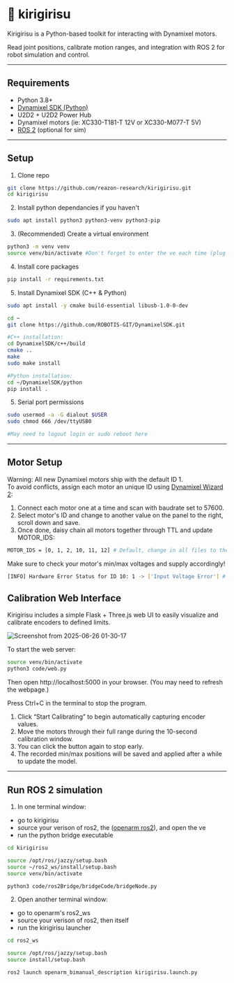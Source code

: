 # 🦗 kirigirisu

Kirigirisu is a Python-based toolkit for interacting with Dynamixel motors.

Read joint positions, calibrate motion ranges, and integration with ROS 2 for robot simulation and control.

---

## Requirements

- Python 3.8+
- [Dynamixel SDK (Python)](https://emanual.robotis.com/docs/en/software/dynamixel/dynamixel_sdk/overview/)
- U2D2 + U2D2 Power Hub
- Dynamixel motors (ie: XC330-T181-T 12V or XC330-M077-T 5V)
- [ROS 2](https://github.com/reazon-research/openarm_ros2) (optional for sim)

---

## Setup
1. Clone repo
```bash
git clone https://github.com/reazon-research/kirigirisu.git
cd kirigirisu
```
2. Install python dependancies if you haven't
```bash
sudo apt install python3 python3-venv python3-pip
```
3. (Recommended) Create a virtual environment
```bash
python3 -m venv venv
source venv/bin/activate #Don't forget to enter the ve each time (plug into the matrix)
```
4. Install core packages
```bash
pip install -r requirements.txt
```
5. Install Dynamixel SDK (C++ & Python)
```bash
sudo apt install -y cmake build-essential libusb-1.0-0-dev
```
```bash
cd ~
git clone https://github.com/ROBOTIS-GIT/DynamixelSDK.git
```
```bash
#C++ installation:
cd DynamixelSDK/c++/build
cmake ..
make
sudo make install
```
```bash
#Python installation:
cd ~/DynamixelSDK/python
pip install .
```
5. Serial port permissions
```bash
sudo usermod -a -G dialout $USER
sudo chmod 666 /dev/ttyUSB0

#May need to logout login or sudo reboot here
```

---

## Motor Setup

Warning: All new Dynamixel motors ship with the default ID 1.  
To avoid conflicts, assign each motor an unique ID using [Dynamixel Wizard 2](https://emanual.robotis.com/docs/en/software/dynamixel/dynamixel_wizard2/):  
1. Connect each motor one at a time and scan with baudrate set to 57600.  
2. Select motor's ID and change to another value on the panel to the right, scroll down and save.  
3. Once done, daisy chain all motors together through TTL and update MOTOR_IDS:
```bash
MOTOR_IDS = [0, 1, 2, 10, 11, 12] # Default, change in all files to the IDs you assignned
```
Make sure to check your motor's min/max voltages and supply accordingly!
```bash
[INFO] Hardware Error Status for ID 10: 1 -> ['Input Voltage Error'] # Means your supplied voltage is too low or high
```


## Calibration Web Interface

Kirigirisu includes a simple Flask + Three.js web UI to easily visualize and calibrate encoders to defined limits.

![Screenshot from 2025-06-26 01-30-17](https://github.com/user-attachments/assets/cf7d2ade-93af-42c3-8f58-068425bd80b3)

To start the web server:

```bash
source venv/bin/activate
python3 code/web.py
```
Then open http://localhost:5000 in your browser. (You may need to refresh the webpage.)

Press Ctrl+C in the terminal to stop the program.

1. Click “Start Calibrating” to begin automatically capturing encoder values.
2. Move the motors through their full range during the 10-second calibration window.
3. You can click the button again to stop early.
4. The recorded min/max positions will be saved and applied after a while to update the model.

---

## Run ROS 2 simulation
1. In one terminal window:
- go to kirigirisu
- source your verison of ros2, the ([openarm ros2](https://github.com/reazon-research/openarm_ros2)), and open the ve
- run the python bridge executable
```bash
cd kirigirisu

source /opt/ros/jazzy/setup.bash
source ~/ros2_ws/install/setup.bash
source venv/bin/activate

python3 code/ros2Bridge/bridgeCode/bridgeNode.py
```
2. Open another terminal window:
- go to openarm's ros2_ws
- source your verison of ros2, then itself
- run the kirigirisu launcher
```bash
cd ros2_ws

source /opt/ros/jazzy/setup.bash
source install/setup.bash

ros2 launch openarm_bimanual_description kirigirisu.launch.py
```
